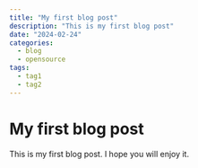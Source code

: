 ```yaml
---
title: "My first blog post"
description: "This is my first blog post"
date: "2024-02-24"
categories:
  - blog
  - opensource
tags:
  - tag1
  - tag2
---
```

# My first blog post

This is my first blog post. I hope you will enjoy it.
